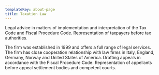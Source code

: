 ```yaml
---
templateKey: about-page
title: Taxation Law
---
```

Legal advice in matters of implementation and interpretation of the Tax Code and Fiscal Procedure Code. Representation of taxpayers before tax authorities.

The firm was established in 1999 and offers a full range of legal services. The firm has close cooperation relationship with law firms in Italy, England, Germany, Norway and United States of America. 
Drafting appeals in accordance with the Fiscal Procedure Code. Representation of appellants before appeal settlement bodies and competent courts.